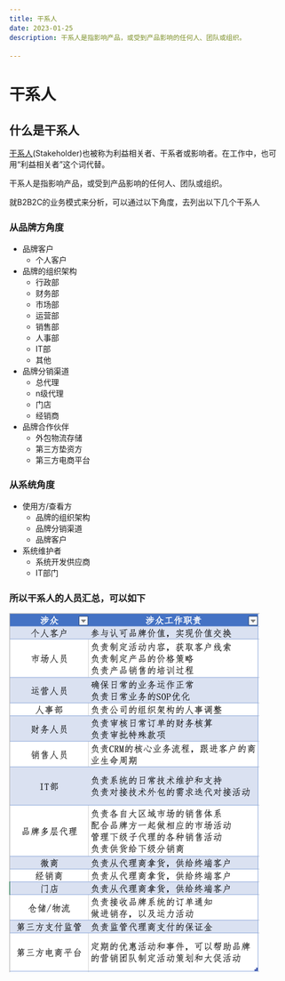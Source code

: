 ```yaml
---
title: 干系人
date: 2023-01-25
description: 干系人是指影响产品，或受到产品影响的任何人、团队或组织。

---
```


# 干系人

## 什么是干系人
[干系人](https://baike.baidu.com/item/干系人/11060947?fr=aladdin)(Stakeholder)也被称为利益相关者、干系者或影响者。在工作中，也可用“利益相关者”这个词代替。

干系人是指影响产品，或受到产品影响的任何人、团队或组织。


就B2B2C的业务模式来分析，可以通过以下角度，去列出以下几个干系人

### 从品牌方角度

* 品牌客户
  * 个人客户
* 品牌的组织架构
  * 行政部
  * 财务部
  * 市场部
  * 运营部
  * 销售部
  * 人事部
  * IT部
  * 其他
* 品牌分销渠道
  * 总代理
  * n级代理
  * 门店
  * 经销商
* 品牌合作伙伴
  * 外包物流存储
  * 第三方垫资方
  * 第三方电商平台


### 从系统角度

* 使用方/查看方
  * 品牌的组织架构
  * 品牌分销渠道
  * 品牌客户
* 系统维护者
  * 系统开发供应商
  * IT部门
  

### 所以干系人的人员汇总，可以如下

![](expectation/images/stakeholder.png)